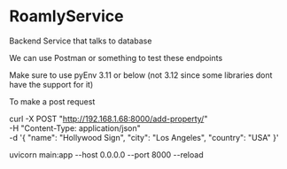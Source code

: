 # RoamlyService

Backend Service that talks to database

We can use Postman or something to test these endpoints

Make sure to use pyEnv 3.11 or below (not 3.12 since some libraries dont have the support for it)

To make a post request

curl -X POST "http://192.168.1.68:8000/add-property/" \
-H "Content-Type: application/json" \
-d '{
"name": "Hollywood Sign",
"city": "Los Angeles",
"country": "USA"
}'

uvicorn main:app --host 0.0.0.0 --port 8000 --reload
